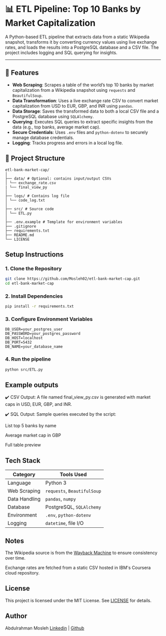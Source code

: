 # 📊 ETL Pipeline: Top 10 Banks by Market Capitalization

A Python-based ETL pipeline that extracts data from a static Wikipedia snapshot, transforms it by converting currency values using live exchange rates, and loads the results into a PostgreSQL database and a CSV file. The project includes logging and SQL querying for insights.

---

## 🔧 Features

- **Web Scraping**: Scrapes a table of the world’s top 10 banks by market capitalization from a Wikipedia snapshot using `requests` and `BeautifulSoup`.
- **Data Transformation**: Uses a live exchange rate CSV to convert market capitalization from USD to EUR, GBP, and INR using `pandas`.
- **Data Storage**: Saves the transformed data to both a local CSV file and a PostgreSQL database using `SQLAlchemy`.
- **Querying**: Executes SQL queries to extract specific insights from the data (e.g., top banks, average market cap).
- **Secure Credentials**: Uses `.env` files and `python-dotenv` to securely manage database credentials.
- **Logging**: Tracks progress and errors in a local log file.



## 📁 Project Structure

```
etl-bank-market-cap/
│
├── data/ # Optional: contains input/output CSVs
│ └── exchange_rate.csv
| └── final_view_py
│
├── logs/ # Contains log file
│ └── code_log.txt
│
├── src/ # Source code
│ └── ETL.py
│
├── .env.example # Template for environment variables
├── .gitignore
├── requirements.txt
├── README.md
└── LICENSE
```
## Setup Instructions

### 1. Clone the Repository
```bash
git clone https://github.com/Mosleh02/etl-bank-market-cap.git
cd etl-bank-market-cap
```

### 2. Install Dependencies
```bash
pip install -r requirements.txt
```

### 3. Configure Environment Variables
```env
DB_USER=your_postgres_user
DB_PASSWORD=your_postgres_password
DB_HOST=localhost
DB_PORT=5432
DB_NAME=your_database_name
```


### 4. Run the pipeline
```bash
python src/ETL.py
```


## Example outputs

✔️ CSV Output:
A file named final_view_py.csv is generated with market caps in USD, EUR, GBP, and INR.


✔️ SQL Output:
Sample queries executed by the script:

List top 5 banks by name

Average market cap in GBP

Full table preview



## Tech Stack

| Category      | Tools Used                  |
| ------------- | --------------------------- |
| Language      | Python 3                    |
| Web Scraping  | `requests`, `BeautifulSoup` |
| Data Handling | `pandas`, `numpy`           |
| Database      | PostgreSQL, `SQLAlchemy`    |
| Environment   | `.env`, `python-dotenv`     |
| Logging       | `datetime`, file I/O        |


## Notes
The Wikipedia source is from the [Wayback Machine](https://web.archive.org/web/20230908091635/https://en.wikipedia.org/wiki/List_of_largest_banks) to ensure consistency over time.

Exchange rates are fetched from a static CSV hosted in IBM's Coursera cloud repository.

## License
This project is licensed under the MIT License. See [LICENSE](LICENSE) for details.


## Author
Abdulrahman Mosleh
[Linkedin](www.linkedin.com/in/abdulrahman-mosleh-5a3147257) | [Github](https://github.com/Mosleh02)
